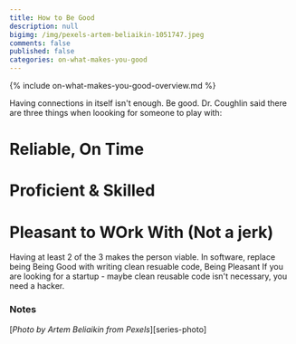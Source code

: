 ```yaml
---
title: How to Be Good
description: null
bigimg: /img/pexels-artem-beliaikin-1051747.jpeg
comments: false
published: false
categories: on-what-makes-you-good
---
```


{% include on-what-makes-you-good-overview.md %}

Having connections in itself isn't enough.  Be good.
Dr. Coughlin said there are three things when loooking for someone to play with:
# Reliable, On Time
# Proficient & Skilled
# Pleasant to WOrk With (Not a jerk)
Having at least 2 of the 3 makes the person viable.  In software, replace being Being Good with writing clean resuable code, Being Pleasant 
If you are looking for a startup - maybe clean reusable code isn't necessary, you need a hacker.

### Notes
[*Photo by Artem Beliaikin from Pexels*][series-photo]